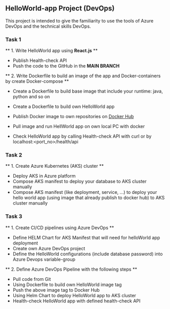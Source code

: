 ## HelloWorld-app Project (DevOps)
This project is intended to give the familiarity to use the tools of Azure DevOps and the technical skills DevOps.

### Task 1
** 1. Write HelloWorld app using **React.js** **
* Publish Health-check API 
* Push the code to the GitHub in the **MAIN BRANCH**

** 2. Write Dockerfile to build an image of the app and Docker-containers by create Docker-compose **
* Create a Dockerfile to build base image that include your runtime: java, python and so on
* Create a Dockerfile to build own HelloWorld app
* Publish Docker image to own repositories on [Docker Hub](https://hub.docker.com/)

* Pull image and run HellWorld app on own local PC with docker
* Check HelloWorld app by calling Health-check API with curl or by localhost:<port_no>/health/api


### Task 2
** 1. Create Azure Kubernetes (AKS) cluster **
* Deploy AKS in Azure platform
* Compose AKS manifest to deploy your database to AKS cluster manually
* Compose AKS manifest (like deployment, service, ...) to deploy your hello world app (using image that already publish to docker hub) to AKS cluster manually


### Task 3
** 1. Create CI/CD pipelines using Azure DevOps **
* Define HELM Chart for AKS Manifest that will need for helloWorld app deployment
* Create own Azure DevOps project
*  Define the HelloWorld configurations (include database password) into Azure Devops variable-group

** 2. Define Azure DevOps Pipeline with the following steps **
* Pull code from Git
*  Using Dockerfile to build own HelloWorld image tag
* Push the above image tag to Docker Hub
* Using Helm Chart to deploy HelloWorld app to AKS cluster
* Health-check HelloWorld app with defined health-check API

